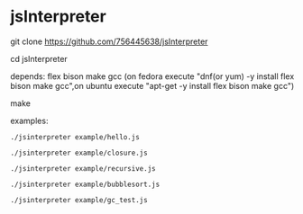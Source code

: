 # jsInterpreter

git clone https://github.com/756445638/jsInterpreter

cd jsInterpreter 

depends: flex bison make gcc (on fedora execute "dnf(or yum) -y install flex bison make gcc",on ubuntu execute "apt-get -y install flex bison make gcc")

make

examples:

	./jsinterpreter example/hello.js

	./jsinterpreter example/closure.js

	./jsinterpreter example/recursive.js

	./jsinterpreter example/bubblesort.js

	./jsinterpreter example/gc_test.js

